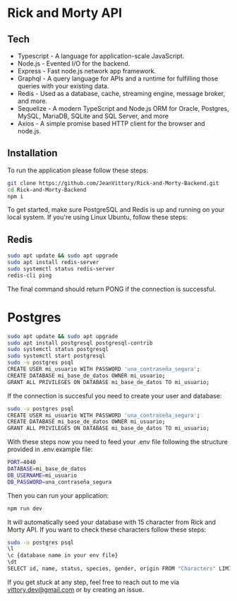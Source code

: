 # Rick and Morty API

## Tech

- Typescript - A language for application-scale JavaScript.
- Node.js - Evented I/O for the backend.
- Express - Fast node.js network app framework.
- Graphql - A query language for APIs and a runtime for fulfilling those queries with your existing data.
- Redis - Used as a database, cache, streaming engine, message broker, and more.
- Sequelize - A modern TypeScript and Node.js ORM for Oracle, Postgres, MySQL, MariaDB, SQLite and SQL Server, and more
- Axios - A simple promise based HTTP client for the browser and node.js.

## Installation

To run the application please follow these steps:

```sh
git clone https://github.com/JeanVittory/Rick-and-Morty-Backend.git
cd Rick-and-Morty-Backend
npm i
```

To get started, make sure PostgreSQL and Redis is up and running on your local system. If you're using Linux Ubuntu, follow these steps:

## Redis

```sh
sudo apt update && sudo apt upgrade
sudo apt install redis-server
sudo systemctl status redis-server
redis-cli ping
```

The final command should return PONG if the connection is successful.

# Postgres

```sh
sudo apt update && sudo apt upgrade
sudo apt install postgresql postgresql-contrib
sudo systemctl status postgresql
sudo systemctl start postgresql
sudo -u postgres psql
CREATE USER mi_usuario WITH PASSWORD 'una_contraseña_segura';
CREATE DATABASE mi_base_de_datos OWNER mi_usuario;
GRANT ALL PRIVILEGES ON DATABASE mi_base_de_datos TO mi_usuario;
```

If the connection is succesful you need to create your user and database:

```sh
sudo -u postgres psql
CREATE USER mi_usuario WITH PASSWORD 'una_contraseña_segura';
CREATE DATABASE mi_base_de_datos OWNER mi_usuario;
GRANT ALL PRIVILEGES ON DATABASE mi_base_de_datos TO mi_usuario;
```

With these steps now you need to feed your .env file following the structure provided in .env.example file:

```sh
PORT=4040
DATABASE=mi_base_de_datos
DB_USERNAME=mi_usuario
DB_PASSWORD=una_contraseña_segura
```

Then you can run your application:

```sh
npm run dev
```

It will automatically seed your database with 15 character from Rick and Morty API. If you want to check these characters follow these steps:

```sh
sudo -u postgres psql
\l
\c {database name in your env file}
\dt
SELECT id, name, status, species, gender, origin FROM "Characters" LIMIT 15;
```

If you get stuck at any step, feel free to reach out to me via vittory.dev@gmail.com or by creating an issue.
